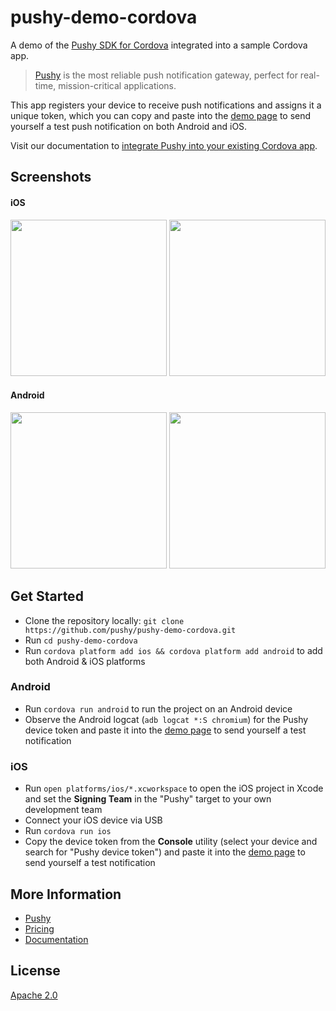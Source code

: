 # pushy-demo-cordova

A demo of the [Pushy SDK for Cordova](https://github.com/pushy/pushy-cordova) integrated into a sample Cordova app.

> [Pushy](https://pushy.me/) is the most reliable push notification gateway, perfect for real-time, mission-critical applications.

This app registers your device to receive push notifications and assigns it a unique token, which you can copy and paste into the [demo page](https://pushy.me/docs/resources/demo) to send yourself a test push notification on both Android and iOS.

Visit our documentation to [integrate Pushy into your existing Cordova app](https://pushy.me/docs/additional-platforms/cordova).

## Screenshots

#### iOS

<img src="assets/screenshots/1.png" width="250"> <img src="assets/screenshots/2.png" width="250"> 

#### Android

<img src="assets/screenshots/3.png" width="250"> <img src="assets/screenshots/4.png" width="250">

## Get Started

* Clone the repository locally: `git clone https://github.com/pushy/pushy-demo-cordova.git`
* Run `cd pushy-demo-cordova`
* Run `cordova platform add ios && cordova platform add android` to add both Android & iOS platforms

### Android

* Run `cordova run android` to run the project on an Android device
* Observe the Android logcat (`adb logcat *:S chromium`) for the Pushy device token and paste it into the [demo page](https://pushy.me/docs/resources/demo) to send yourself a test notification

### iOS

* Run `open platforms/ios/*.xcworkspace` to open the iOS project in Xcode and set the **Signing Team** in the "Pushy" target to your own development team
* Connect your iOS device via USB
* Run `cordova run ios`
* Copy the device token from the **Console** utility (select your device and search for "Pushy device token") and paste it into the [demo page](https://pushy.me/docs/resources/demo) to send yourself a test notification

## More Information

* [Pushy](https://pushy.me/)
* [Pricing](https://pushy.me/pricing)
* [Documentation](https://pushy.me/docs)

## License

[Apache 2.0](LICENSE)
